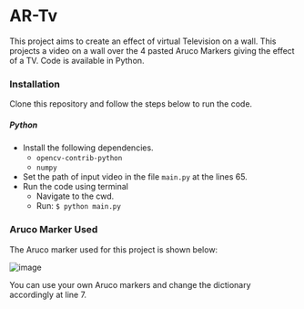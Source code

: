 # AR-Tv
This project aims to create an effect of virtual Television on a wall. This projects a video on a wall over the 4 pasted Aruco Markers giving the effect of a TV.
Code is available in Python.

### Installation

Clone this repository and follow the steps below to run the code.

##### Python
* Install the following dependencies.
    * `opencv-contrib-python`
    * `numpy`
* Set the path of input video in the file `main.py` at the lines 65.
* Run the code using terminal
    * Navigate to the cwd.
    * Run: `$ python main.py`

### Aruco Marker Used

The Aruco marker used for this project is shown below:

![image](https://github.com/shrish23/AR-Tv/assets/43738801/7d758e21-d5a1-4821-9b9b-14bcd822aacf)

You can use your own Aruco markers and change the dictionary accordingly at line 7.
